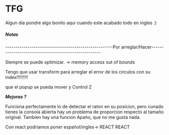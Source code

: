 # TFG

Algun dia pondre algo bonito aqui cuando este acabado todo en ingles :)

##### Notas ####

-----------------------------------------------------Por arreglar/Hacer-----------------------------------------------------

Siempre se puede optimizar. -> memory access out of bounds

Tengo que usar transform para arreglar el error de los circulos con su index!!!!!!!!!

que el popup se pueda mover y Control Z

*******************************************************Mejoras ?*******************************************************

Funciona perfectamente lo de detectar el raton en su posicion, pero cunado tienes la consola abierta hay un problema 
de proporcion respecto al tamaño original. Tambien hay una funcion Apaño, que no me gusta nada.

Con react podriamos poner español/ingles-> REACT REACT


